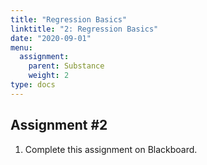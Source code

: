 ```yaml
---
title: "Regression Basics"
linktitle: "2: Regression Basics"
date: "2020-09-01"
menu:
  assignment:
    parent: Substance
    weight: 2
type: docs
---
```



## Assignment #2

1. Complete this assignment on Blackboard. 